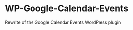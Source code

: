 WP-Google-Calendar-Events
=========================

Rewrite of the Google Calendar Events WordPress plugin
